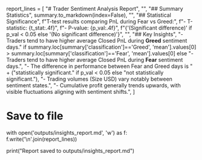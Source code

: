 report_lines = [
    "# Trader Sentiment Analysis Report",
    "",
    "## Summary Statistics",
    summary.to_markdown(index=False),
    "",
    "## Statistical Significance",
    f"T-test results comparing PnL during Fear vs Greed:",
    f"- T-statistic: {t_stat:.4f}",
    f"- P-value: {p_val:.4f}",
    f"{'(Significant difference)' if p_val < 0.05 else '(No significant difference)'}",
    "",
    "## Key Insights",
    "- Traders tend to have higher average Closed PnL during **Greed** sentiment days." if summary.loc[summary['classification']=='Greed', 'mean'].values[0] > summary.loc[summary['classification']=='Fear', 'mean'].values[0] else
      "- Traders tend to have higher average Closed PnL during **Fear** sentiment days.",
    "- The difference in performance between Fear and Greed days is " + ("statistically significant." if p_val < 0.05 else "not statistically significant."),
    "- Trading volumes (Size USD) vary notably between sentiment states.",
    "- Cumulative profit generally trends upwards, with visible fluctuations aligning with sentiment shifts.",
]

# Save to file
with open('outputs/insights_report.md', 'w') as f:
    f.write('\n'.join(report_lines))

print("Report saved to outputs/insights_report.md")
